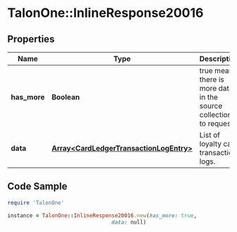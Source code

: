 # TalonOne::InlineResponse20016

## Properties

Name | Type | Description | Notes
------------ | ------------- | ------------- | -------------
**has_more** | **Boolean** | true means there is more data in the source collection to request.. | 
**data** | [**Array&lt;CardLedgerTransactionLogEntry&gt;**](CardLedgerTransactionLogEntry.md) | List of loyalty card transaction logs. | 

## Code Sample

```ruby
require 'TalonOne'

instance = TalonOne::InlineResponse20016.new(has_more: true,
                                 data: null)
```


